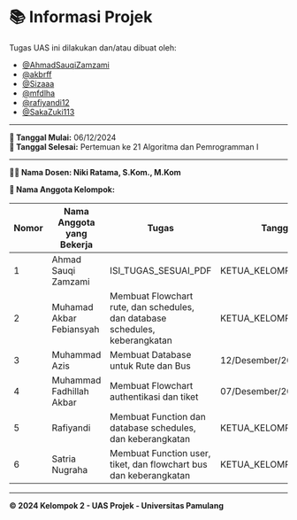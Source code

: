 # 📚 Informasi Projek

Tugas UAS ini dilakukan dan/atau dibuat oleh:

- [@AhmadSauqiZamzami](https://github.com/AhmadSauqiZamzami)
- [@akbrff](https://github.com/akbrff)
- [@Sizaaa](https://github.com/Sizaaa)
- [@mfdlha](https://github.com/mfdlha)
- [@rafiyandi12](https://github.com/rafiyandi12)
- [@SakaZuki113](https://github.com/SakaZuki113)

---

**📅 Tanggal Mulai:** 06/12/2024  
**📅 Tanggal Selesai:** Pertemuan ke 21 Algoritma dan Pemrogramman I

---

**👨‍🏫 Nama Dosen: Niki Ratama, S.Kom., M.Kom** 

**👥 Nama Anggota Kelompok:**

| Nomor | Nama Anggota yang Bekerja | Tugas | Tanggal Selesai |
|-------|---------------------------| ------------------ | ------------------ |
| 1     | Ahmad Sauqi Zamzami            | ISI_TUGAS_SESUAI_PDF | KETUA_KELOMPOK_YANG_UPDATE  |
| 2     | Muhamad Akbar Febiansyah            | Membuat Flowchart rute, dan schedules, dan database schedules, keberangkatan | KETUA_KELOMPOK_YANG_UPDATE  |
| 3     | Muhammad Azis             | Membuat Database untuk Rute dan Bus | 12/Desember/2024  |
| 4     | Muhammad Fadhillah Akbar           | Membuat Flowchart authentikasi dan tiket | 07/Desember/2024  |
| 5     | Rafiyandi                 | Membuat Function dan database schedules, dan keberangkatan | KETUA_KELOMPOK_YANG_UPDATE  |
| 6     | Satria Nugraha            | Membuat Function user, tiket, dan flowchart bus dan keberangkatan| KETUA_KELOMPOK_YANG_UPDATE  |

---

**© 2024 Kelompok 2 - UAS Projek - Universitas Pamulang**
